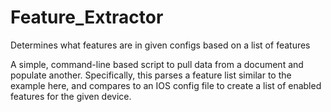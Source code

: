 # Feature_Extractor
Determines what features are in given configs based on a list of features

A simple, command-line based script to pull data from a document and populate another. Specifically, this parses a feature list similar to the example here, and compares to an IOS config file to create a list of enabled features for the given device.
